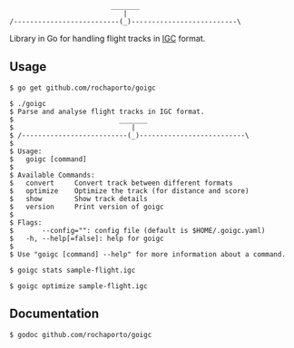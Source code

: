 ```
                         _______
                            |
/--------------------------(_)--------------------------\
```

Library in Go for handling flight tracks in [IGC](http://www.fai.org/component/phocadownload/category/?download=5745:igc-flight-recorder-specification-edition-2-with-al1-2011-5-31) format.

## Usage

    $ go get github.com/rochaporto/goigc

    $ ./goigc 
    $ Parse and analyse flight tracks in IGC format.
    $                          _______
    $                             |
    $ /--------------------------(_)--------------------------\
    $ 
    $ Usage:
    $   goigc [command]
    $ 
    $ Available Commands:
    $   convert     Convert track between different formats
    $   optimize    Optimize the track (for distance and score)
    $   show        Show track details
    $   version     Print version of goigc
    $ 
    $ Flags:
    $       --config="": config file (default is $HOME/.goigc.yaml)
    $   -h, --help[=false]: help for goigc
    $ 
    $ Use "goigc [command] --help" for more information about a command.

    $ goigc stats sample-flight.igc

    $ goigc optimize sample-flight.igc

## Documentation

    $ godoc github.com/rochaporto/goigc
